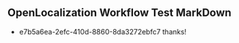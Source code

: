 ## OpenLocalization Workflow Test MarkDown
* e7b5a6ea-2efc-410d-8860-8da3272ebfc7 thanks!

<!--HONumber=Jul16_HO5-->


